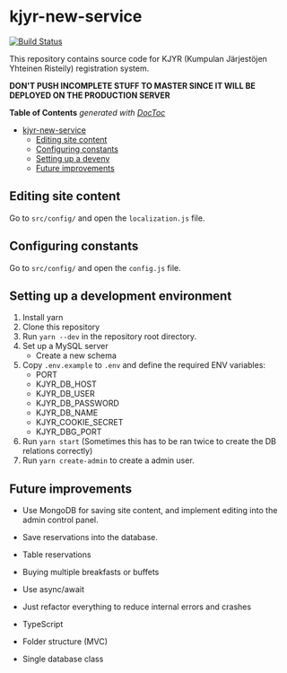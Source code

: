 # kjyr-new-service

[![Build Status](https://mattermost.tko-aly.fi/buildStatus/icon?job=mayhem)](http://mattermost.tko-aly.fi/job/mayhem/)

This repository contains source code for KJYR (Kumpulan Järjestöjen Yhteinen Risteily) registration system.

**DON'T PUSH INCOMPLETE STUFF TO MASTER SINCE IT WILL BE DEPLOYED ON THE PRODUCTION SERVER**

<!-- START doctoc generated TOC please keep comment here to allow auto update -->

<!-- DON'T EDIT THIS SECTION, INSTEAD RE-RUN doctoc TO UPDATE -->

**Table of Contents** _generated with [DocToc](https://github.com/thlorenz/doctoc)_

* [kjyr-new-service](#kjyr-new-service)
  * [Editing site content](#editing-site-content)
  * [Configuring constants](#configuring-constants)
  * [Setting up a devenv](#setting-up-a-devenv)
  * [Future improvements](#future-improvements)

<!-- END doctoc generated TOC please keep comment here to allow auto update -->

## Editing site content

Go to `src/config/` and open the `localization.js` file.

## Configuring constants

Go to `src/config/` and open the `config.js` file.

## Setting up a development environment

1.  Install yarn
2.  Clone this repository
3.  Run `yarn --dev` in the repository root directory.
4.  Set up a MySQL server
    * Create a new schema
5.  Copy `.env.example` to `.env` and define the required ENV variables:
    * PORT
    * KJYR_DB_HOST
    * KJYR_DB_USER
    * KJYR_DB_PASSWORD
    * KJYR_DB_NAME
    * KJYR_COOKIE_SECRET
    * KJYR_DBG_PORT
6.  Run `yarn start` (Sometimes this has to be ran twice to create the DB relations correctly)
7.  Run `yarn create-admin` to create a admin user.

## Future improvements

* Use MongoDB for saving site content, and implement editing into the admin control panel.
* Save reservations into the database.
* Table reservations
* Buying multiple breakfasts or buffets
* Use async/await
* Just refactor everything to reduce internal errors and crashes

* TypeScript
* Folder structure (MVC)
* Single database class
